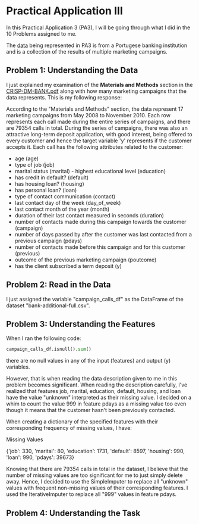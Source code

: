 # Practical Application III

In this Practical Application 3 (PA3), I will be going through what I did in the 10 Problems assigned to me.

The [data](https://archive.ics.uci.edu/dataset/222/bank+marketing) being represented in PA3 is from a Portugese banking institution and is a collection of the results of multiple marketing campaigns.

## Problem 1: Understanding the Data
I just explained my examination of the **Materials and Methods** section in the [CRISP-DM-BANK.pdf](https://github.com/dwho0937wei-dotcom/Module17_Project/blob/main/CRISP-DM-BANK.pdf) along with how many marketing campaigns that the data represents.
This is my following response:

According to the "Materials and Methods" section, the data represent 17 marketing campaigns from May 2008 to November 2010. Each row represents each call made during the entire series of campaigns, and there are 79354 calls in total.
During the series of campaigns, there was also an attractive long-term deposit application, with good interest, being offered to every customer and hence the target variable 'y' represents if the customer accepts it.
Each call has the following attributes related to the customer:
- age (age)
- type of job (job)
- marital status (marital) - highest educational level (education)
- has credit in default? (default)
- has housing loan? (housing)
- has personal loan? (loan)
- type of contact communication (contact)
- last contact day of the week (day_of_week)
- last contact month of the year (month)
- duration of their last contact measured in seconds (duration)
- number of contacts made during this campaign towards the customer (campaign)
- number of days passed by after the customer was last contacted from a previous campaign (pdays)
- number of contacts made before this campaign and for this customer (previous)
- outcome of the previous marketing campaign (poutcome)
- has the client subscribed a term deposit (y)

## Problem 2: Read in the Data
I just assigned the variable "campaign_calls_df" as the DataFrame of the dataset "bank-additional-full.csv".

## Problem 3: Understanding the Features
When I ran the following code:
```python
campaign_calls_df.isnull().sum()
```
there are no null values in any of the input (features) and output (y) variables.

However, that is when reading the data description given to me in this problem becomes significant.
When reading the description carefully, I've realized that features job, marital, education, default, housing, and loan have the value "unknown" interpreted as their missing value.
I decided on a whim to count the value 999 in feature pdays as a missing value too even though it means that the customer hasn't been previously contacted.

When creating a dictionary of the specified features with their corresponding frequency of missing values, I have:

Missing Values

{'job': 330,
 'marital': 80,
 'education': 1731,
 'default': 8597,
 'housing': 990,
 'loan': 990,
 'pdays': 39673}

 Knowing that there are 79354 calls in total in the dataset, I believe that the number of missing values are too significant for me to just simply delete away.
 Hence, I decided to use the SimpleImputer to replace all "unknown" values with frequent non-missing values of their corresponding features.
 I used the IterativeImputer to replace all "999" values in feature pdays.

 ## Problem 4: Understanding the Task
